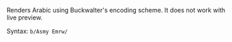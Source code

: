 Renders Arabic using Buckwalter's encoding scheme. It does not work with live preview.

Syntax: `b/Asmy Emrw/`

